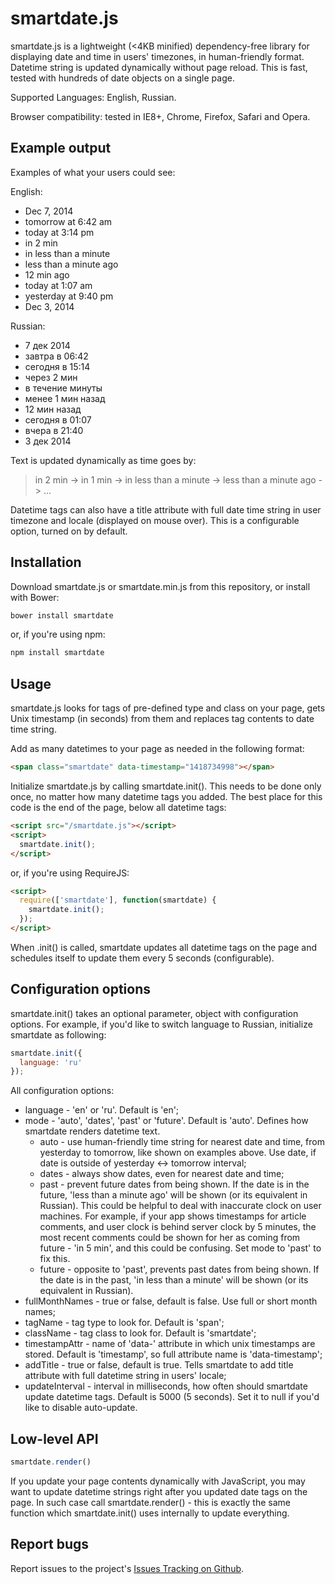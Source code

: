 # smartdate.js

smartdate.js is a lightweight (<4KB minified) dependency-free library
for displaying date and time in users' timezones, in human-friendly
format. Datetime string is updated dynamically without page reload. This
is fast, tested with hundreds of date objects on a single page.

Supported Languages: English, Russian.

Browser compatibility: tested in IE8+, Chrome, Firefox, Safari and
Opera.

## Example output

Examples of what your users could see:

English:

- Dec 7, 2014
- tomorrow at 6:42 am
- today at 3:14 pm
- in 2 min
- in less than a minute
- less than a minute ago
- 12 min ago
- today at 1:07 am
- yesterday at 9:40 pm
- Dec 3, 2014

Russian:

- 7 дек 2014
- завтра в 06:42
- сегодня в 15:14
- через 2 мин
- в течение минуты
- менее 1 мин назад
- 12 мин назад
- сегодня в 01:07
- вчера в 21:40
- 3 дек 2014

Text is updated dynamically as time goes by:
> in 2 min -> in 1 min -> in less than a minute -> less than a minute ago -> ... 

Datetime tags can also have a title attribute with full date time string
in user timezone and locale (displayed on mouse over). This is a
configurable option, turned on by default.

## Installation

Download smartdate.js or smartdate.min.js from this repository, or
install with Bower:

```sh
bower install smartdate
```

or, if you're using npm:

```sh
npm install smartdate
```

## Usage

smartdate.js looks for tags of pre-defined type and class on your page,
gets Unix timestamp (in seconds) from them and replaces tag contents to
date time string.

Add as many datetimes to your page as needed in the following format:

```html
<span class="smartdate" data-timestamp="1418734998"></span>
```

Initialize smartdate.js by calling smartdate.init(). This needs to be
done only once, no matter how many datetime tags you added. The best
place for this code is the end of the page, below all datetime tags:

```html
<script src="/smartdate.js"></script>
<script>
  smartdate.init();
</script>
```

or, if you're using RequireJS:

```html
<script>
  require(['smartdate'], function(smartdate) {
    smartdate.init();
  });
</script>
```

When .init() is called, smartdate updates all datetime tags on the page
and schedules itself to update them every 5 seconds (configurable).

## Configuration options

smartdate.init() takes an optional parameter, object with configuration
options. For example, if you'd like to switch language to Russian,
initialize smartdate as following:

```js
smartdate.init({
  language: 'ru'
});
```

All configuration options:

- language - 'en' or 'ru'. Default is 'en';
- mode - 'auto', 'dates', 'past' or 'future'. Default is 'auto'. Defines how
  smartdate renders datetime text. 
    * auto - use human-friendly time string for nearest date and time, 
      from yesterday to tomorrow, like shown on examples above. Use date, 
      if date is outside of yesterday <-> tomorrow interval;
    * dates -  always show dates, even for nearest date and time; 
    * past - prevent future dates from being shown. If the date is in the 
      future, 'less than a minute ago' will be shown (or its equivalent in 
      Russian). This could be helpful to deal with inaccurate clock on user
      machines. For example, if your app shows timestamps for article comments,
      and user clock is behind server clock by 5 minutes, the most recent 
      comments could be shown for her as coming from future - 'in 5 min', and
      this could be confusing. Set mode to 'past' to fix this.
    * future - opposite to 'past', prevents past dates from being shown. If the 
      date is in the past, 'in less than a minute' will be shown (or its 
      equivalent in Russian).
- fullMonthNames - true or false, default is false. Use full or short
  month names;
- tagName - tag type to look for. Default is 'span';
- className - tag class to look for. Default is 'smartdate';
- timestampAttr - name of 'data-' attribute in which unix timestamps
  are stored. Default is 'timestamp', so full attribute name is
  'data-timestamp';
- addTitle - true or false, default is true. Tells smartdate to add
  title attribute with full datetime string in users' locale;
- updateInterval - interval in milliseconds, how often should smartdate update
  datetime tags. Default is 5000 (5 seconds). Set it to null if you'd like
  to disable auto-update.
  
## Low-level API

```js
smartdate.render()
```

If you update your page contents dynamically with JavaScript, you may want
to update datetime strings right after you updated date tags on the
page. In such case call smartdate.render() - this is exactly the same function
which smartdate.init() uses internally to update everything.

## Report bugs

Report issues to the project's [Issues Tracking on Github](https://github.com/ivelum/smartdate/issues).
